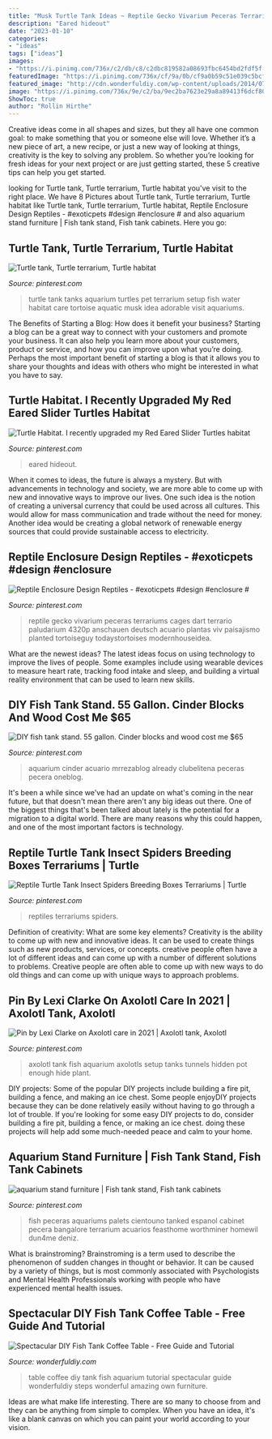 ```yaml
---
title: "Musk Turtle Tank Ideas ~ Reptile Gecko Vivarium Peceras Terrariums Cages Dart Terrario Paludarium 4320p Anschauen Deutsch Acuario Plantas Viv Paisajismo Planted Tortoiseguy Todaystortoises Modernhouseidea"
description: "Eared hideout"
date: "2023-01-10"
categories:
- "ideas"
tags: ["ideas"]
images:
- "https://i.pinimg.com/736x/c2/db/c8/c2dbc819582a08693fbc6454bd2fdf5f.jpg"
featuredImage: "https://i.pinimg.com/736x/cf/9a/0b/cf9a0b59c51e039c5bcf75b853e920bb--red-eared-slider-turtle-habitat.jpg"
featured_image: "http://cdn.wonderfuldiy.com/wp-content/uploads/2014/07/How-To-DIY-Aquarium-Coffee-Table-f.jpg"
image: "https://i.pinimg.com/736x/9e/c2/ba/9ec2ba7623e29a8a89413f6dcf800c87.jpg"
ShowToc: true
author: "Rollin Hirthe"
---
```



Creative ideas come in all shapes and sizes, but they all have one common goal: to make something that you or someone else will love. Whether it’s a new piece of art, a new recipe, or just a new way of looking at things, creativity is the key to solving any problem. So whether you’re looking for fresh ideas for your next project or are just getting started, these 5 creative tips can help you get started.

	

		
looking for Turtle tank, Turtle terrarium, Turtle habitat you've visit to the right place. We have 8 Pictures about Turtle tank, Turtle terrarium, Turtle habitat like Turtle tank, Turtle terrarium, Turtle habitat, Reptile Enclosure Design Reptiles - #exoticpets #design #enclosure # and also aquarium stand furniture | Fish tank stand, Fish tank cabinets. Here you go:
		
    
## Turtle Tank, Turtle Terrarium, Turtle Habitat

<img loading=lazy src="https://i.pinimg.com/736x/1c/be/ce/1cbece9c83ccfebc5514b0da45d4f683--turtle-tanks-turtle-tank-ideas.jpg" onerror="this.onerror=null;this.src='https://tse1.mm.bing.net/th?id=OIP.vABoq0WbczaXX89J3CrtxgHaE8&amp;pid=15.1';" alt="Turtle tank, Turtle terrarium, Turtle habitat">

_Source: pinterest.com_

>turtle tank tanks aquarium turtles pet terrarium setup fish water habitat care tortoise aquatic musk idea adorable visit aquariums. 

	

The Benefits of Starting a Blog: How does it benefit your business?
Starting a blog can be a great way to connect with your customers and promote your business. It can also help you learn more about your customers, product or service, and how you can improve upon what you’re doing. Perhaps the most important benefit of starting a blog is that it allows you to share your thoughts and ideas with others who might be interested in what you have to say.

    
## Turtle Habitat. I Recently Upgraded My Red Eared Slider Turtles Habitat

<img loading=lazy src="https://i.pinimg.com/736x/cf/9a/0b/cf9a0b59c51e039c5bcf75b853e920bb--red-eared-slider-turtle-habitat.jpg" onerror="this.onerror=null;this.src='https://tse2.mm.bing.net/th?id=OIP.VRC83wW3djnPsLLdEBviBgHaEK&amp;pid=15.1';" alt="Turtle Habitat. I recently upgraded my Red Eared Slider Turtles habitat">

_Source: pinterest.com_

>eared hideout. 

	

When it comes to ideas, the future is always a mystery. But with advancements in technology and society, we are more able to come up with new and innovative ways to improve our lives. One such idea is the notion of creating a universal currency that could be used across all cultures. This would allow for mass communication and trade without the need for money. Another idea would be creating a global network of renewable energy sources that could provide sustainable access to electricity.

    
## Reptile Enclosure Design Reptiles - #exoticpets #design #enclosure #

<img loading=lazy src="https://i.pinimg.com/736x/c0/55/07/c055073a3c31d114077ebe10d4fd7350.jpg" onerror="this.onerror=null;this.src='https://tse4.mm.bing.net/th?id=OIP.8B_egFhG7Qx-ptfBK6xl4wHaJ4&amp;pid=15.1';" alt="Reptile Enclosure Design Reptiles - #exoticpets #design #enclosure #">

_Source: pinterest.com_

>reptile gecko vivarium peceras terrariums cages dart terrario paludarium 4320p anschauen deutsch acuario plantas viv paisajismo planted tortoiseguy todaystortoises modernhouseidea. 

	

What are the newest ideas?
The latest ideas focus on using technology to improve the lives of people. Some examples include using wearable devices to measure heart rate, tracking food intake and sleep, and building a virtual reality environment that can be used to learn new skills.

    
## DIY Fish Tank Stand. 55 Gallon. Cinder Blocks And Wood Cost Me $65

<img loading=lazy src="https://i.pinimg.com/736x/26/69/93/266993a1b87c647ad2fd6f3f3904ba72.jpg" onerror="this.onerror=null;this.src='https://tse3.mm.bing.net/th?id=OIP.Xlr67EQ6xunvoquKqZ1HBQHaLE&amp;pid=15.1';" alt="DIY fish tank stand. 55 gallon. Cinder blocks and wood cost me $65">

_Source: pinterest.com_

>aquarium cinder acuario mrrezablog already clubelitena peceras pecera oneblog. 

	

It's been a while since we've had an update on what's coming in the near future, but that doesn't mean there aren't any big ideas out there. One of the biggest things that's been talked about lately is the potential for a migration to a digital world. There are many reasons why this could happen, and one of the most important factors is technology.

    
## Reptile Turtle Tank Insect Spiders Breeding Boxes Terrariums | Turtle

<img loading=lazy src="https://i.pinimg.com/736x/9e/c2/ba/9ec2ba7623e29a8a89413f6dcf800c87.jpg" onerror="this.onerror=null;this.src='https://tse4.mm.bing.net/th?id=OIP.6GDUgo8B8IzXCFsShk0yRwHaHa&amp;pid=15.1';" alt="Reptile Turtle Tank Insect Spiders Breeding Boxes Terrariums | Turtle">

_Source: pinterest.com_

>reptiles terrariums spiders. 

	

Definition of creativity: What are some key elements?
Creativity is the ability to come up with new and innovative ideas. It can be used to create things such as new products, services, or concepts. creative people often have a lot of different ideas and can come up with a number of different solutions to problems. Creative people are often able to come up with new ways to do old things and can come up with unique ways to approach problems.

    
## Pin By Lexi Clarke On Axolotl Care In 2021 | Axolotl Tank, Axolotl

<img loading=lazy src="https://i.pinimg.com/736x/7b/8f/cf/7b8fcf3c42c12366394af86686913667.jpg" onerror="this.onerror=null;this.src='https://tse1.mm.bing.net/th?id=OIP.OaK4H3caCZ7W1tnjG_QvSAHaFj&amp;pid=15.1';" alt="Pin by Lexi Clarke on Axolotl care in 2021 | Axolotl tank, Axolotl">

_Source: pinterest.com_

>axolotl tank fish aquarium axolotls setup tanks tunnels hidden pot enough hide plant. 

	

DIY projects: Some of the popular DIY projects include building a fire pit, building a fence, and making an ice chest.
Some people enjoyDIY projects because they can be done relatively easily without having to go through a lot of trouble. If you're looking for some easy DIY projects to do, consider building a fire pit, building a fence, or making an ice chest. doing these projects will help add some much-needed peace and calm to your home.

    
## Aquarium Stand Furniture | Fish Tank Stand, Fish Tank Cabinets

<img loading=lazy src="https://i.pinimg.com/736x/c2/db/c8/c2dbc819582a08693fbc6454bd2fdf5f.jpg" onerror="this.onerror=null;this.src='https://tse3.mm.bing.net/th?id=OIP.Ltg5yLrst8r1t4hhfRfPtgHaJ3&amp;pid=15.1';" alt="aquarium stand furniture | Fish tank stand, Fish tank cabinets">

_Source: pinterest.com_

>fish peceras aquariums palets cientouno tanked espanol cabinet pecera bangalore terrarium acuarios feasthome worthminer homewil dun4me deniz. 

	

What is brainstroming?
Brainstroming is a term used to describe the phenomenon of sudden changes in thought or behavior. It can be caused by a variety of things, but is most commonly associated with Psychologists and Mental Health Professionals working with people who have experienced mental health issues.

    
## Spectacular DIY Fish Tank Coffee Table - Free Guide And Tutorial

<img loading=lazy src="http://cdn.wonderfuldiy.com/wp-content/uploads/2014/07/How-To-DIY-Aquarium-Coffee-Table-f.jpg" onerror="this.onerror=null;this.src='https://tse3.mm.bing.net/th?id=OIP.PcD4OELgWeCN_gnoxtObVAHaG5&amp;pid=15.1';" alt="Spectacular DIY Fish Tank Coffee Table - Free Guide and Tutorial">

_Source: wonderfuldiy.com_

>table coffee diy tank fish aquarium tutorial spectacular guide wonderfuldiy steps wonderful amazing own furniture. 

	

Ideas are what make life interesting. There are so many to choose from and they can be anything from simple to complex. When you have an idea, it's like a blank canvas on which you can paint your world according to your vision.

